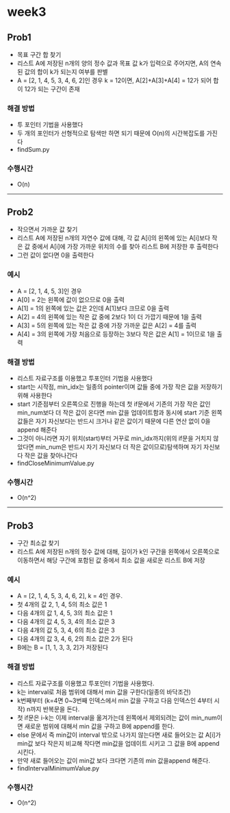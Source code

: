 
# week3
## Prob1
- 목표 구간 합 찾기
- 리스트 A에 저장된 n개의 양의 정수 값과 목표 값 k가 입력으로 주어지면, A의 연속된 값의 합이 k가 되는지 여부를 판별
- A = [2, 1, 4, 5, 3, 4, 6, 2]인 경우 k = 12이면, A[2]+A[3]+A[4] = 12가 되어 합이 12가 되는 구간이 존재 

### 해결 방법
- 투 포인터 기법을 사용했다
- 두 개의 포인터가 선형적으로 탐색만 하면 되기 때문에 O(n)의 시간복잡도를 가진다 
- findSum.py

### 수행시간
-  O(n)
---

## Prob2
- 작으면서 가까운 값 찾기
- 리스트 A에 저장된 n개의 자연수 값에 대해, 각 값 A[i]의 왼쪽에 있는 A[i]보다 작은 값 중에서 A[i]에 가장 가까운 위치의 수를 찾아 리스트 B에 저장한 후 출력한다 
- 그런 값이 없다면 0을 출력한다

### 예시
- A = [2, 1, 4, 5, 3]인 경우
- A[0] = 2는 왼쪽에 값이 없으므로 0을 출력
- A[1] = 1의 왼쪽에 있는 값은 2인데 A[1]보다 크므로 0을 출력
- A[2] = 4의 왼쪽에 있는 작은 값 중에 2보다 1이 더 가깝기 때문에 1을 출력
- A[3] = 5의 왼쪽에 있는 작은 값 중에 가장 가까운 값은 A[2] = 4를 출력
- A[4] = 3의 왼쪽에 가장 처음으로 등장하는 3보다 작은 값은 A[1] = 1이므로 1을 출력

### 해결 방법
- 리스트 자료구조를 이용했고 투포인터 기법을 사용했다  
- start는 시작점, min_idx는 일종의 pointer이며 값들 중에 가장 작은 값을 저장하기 위해 사용한다
- start 기준점부터 오른쪽으로 진행을 하는데 첫 if문에서 기존의 가장 작은 값인 min_num보다 더 작은 값이 온다면 min 값을 업데이트함과 동시에 start 기준 왼쪽 값들은 자기 자신보다는 반드시 크거나 같은 값이기 때문에 다른 연산 없이 0을 append 해준다
- 그것이 아니라면 자기 위치(start)부터 거꾸로 min_idx까지(위의 if문을 거치지 않았다면 min_num은 반드시 자기 자신보다 더 작은 값이므로)탐색하며 자기 자신보다 작은 값을 찾아나간다 
- findCloseMinimumValue.py

### 수행시간
-  O(n^2)


---

## Prob3
- 구간 최소값 찾기
- 리스트 A에 저장된 n개의 정수 값에 대해, 길이가 k인 구간을 왼쪽에서 오른쪽으로 이동하면서 해당 구간에 포함된 값 중에서 최소 값을 새로운 리스트 B에 저장

### 예시
- A = [2, 1, 4, 5, 3, 4, 6, 2], k = 4인 경우.
- 첫 4개의 값 2, 1, 4, 5의 최소 값은 1
- 다음 4개의 값 1, 4, 5, 3의 최소 값은 1
- 다음 4개의 값 4, 5, 3, 4의 최소 값은 3
- 다음 4개의 값 5, 3, 4, 6의 최소 값은 3
- 다음 4개의 값 3, 4, 6, 2의 최소 값은 2가 된다
- B에는 B = [1, 1, 3, 3, 2]가 저장된다

### 해결 방법
- 리스트 자료구조를 이용했고 투포인터 기법을 사용했다.
- k는 interval로 처음 범위에 대해서 min 값을 구한다(일종의 바닥조건) 
- k번째부터 (k=4면 0~3번째 인덱스에서 min 값을 구하고 다음 인덱스인 4부터 시작) n까지 반복문을 돈다.
- 첫 if문은 i-k는 이제 interval을 옮겨가는데 왼쪽에서 제외되려는 값이 min_num이면 새로운 범위에 대해서 min 값을 구하고 B에 append를 한다.
- else 문에서 즉 min값이 interval 밖으로 나가지 않는다면 새로 들어오는 값 A[i]가 min값 보다 작은지 비교해 작다면 min값을 업데이트 시키고 그 값을 B에 append 시킨다.
- 만약 새로 들어오는 값이 min값 보다 크다면 기존의 min 값을append 해준다.
- findIntervalMinimumValue.py

### 수행시간
-  O(n^2)


